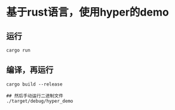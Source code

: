# 基于rust语言，使用hyper的demo
## 运行
```
cargo run
```


## 编译，再运行
```
cargo build --release

## 然后手动运行二进制文件
./target/debug/hyper_demo
```
